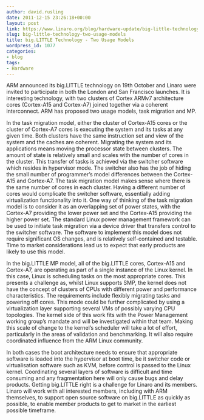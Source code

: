 ```yaml
---
author: david.rusling
date: 2011-12-15 23:26:18+00:00
layout: post
link: https://www.linaro.org/blog/hardware-update/big-little-technology-two-usage-models/
slug: big-little-technology-two-usage-models
title: big.LITTLE Technology - Two Usage Models
wordpress_id: 1077
categories:
- blog
tags:
- Hardware
---
```


ARM announced its big.LITTLE technology on 19th October and Linaro were invited to participate in both the London and San Francisco launches. It is interesting technology, with two clusters of Cortex ARMv7 architecture cores (Cortex-A15 and Cortex-A7) joined together via a coherent interconnect. ARM has proposed two usage models, task migration and MP.

In the task migration model, either the cluster of Cortex-A15 cores or the cluster of Cortex-A7 cores is executing the system and its tasks at any given time. Both clusters have the same instruction set and view of the system and the caches are coherent. Migrating the system and its applications means moving the processor state between clusters. The amount of state is relatively small and scales with the number of cores in the cluster. This transfer of tasks is achieved via the switcher software which resides in hypervisor mode. The switcher also has the job of hiding the small number of programmer’s model differences between the Cortex-A15 and Cortex-A7. The task migration model makes sense where there is the same number of cores in each cluster. Having a different number of cores would complicate the switcher software, essentially adding virtualization functionality into it. One way of thinking of the task migration model is to consider it as an overlapping set of power states, with the Cortex-A7 providing the lower power set and the Cortex-A15 providing the higher power set. The standard Linux power management framework can be used to initiate task migration via a device driver that transfers control to the switcher software. The software to implement this model does not require significant OS changes, and is relatively self-contained and testable. Time to market considerations lead us to expect that early products are likely to use this model.

In the big.LITTLE MP model, all of the big.LITTLE cores, Cortex-A15 and Cortex-A7, are operating as part of a single instance of the Linux kernel. In this case, Linux is scheduling tasks on the most appropriate cores. This presents a challenge as, whilst Linux supports SMP, the kernel does not have the concept of clusters of CPUs with different power and performance characteristics. The requirements include flexibly migrating tasks and powering off cores. This mode could be further complicated by using a virtualization layer supporting several VMs of possibly varying CPU topologies. The kernel side of this work fits with the Power Management working group’s mandate and will be investigated within that team. Making this scale of change to the kernel’s scheduler will take a lot of effort, particularly in the areas of validation and benchmarking. It will also require coordinated influence from the ARM Linux community.

In both cases the boot architecture needs to ensure that appropriate software is loaded into the hypervisor at boot time, be it switcher code or virtualisation software such as KVM, before control is passed to the Linux kernel. Coordinating several layers of software is difficult and time consuming and any fragmentation here will only cause bugs and delay products. Getting big.LITTLE right is a challenge for Linaro and its members. Linaro will work with all interested members, including with ARM themselves, to support open source software on big.LITTLE as quickly as possible, to enable member products to get to market in the earliest possible timeframe.
